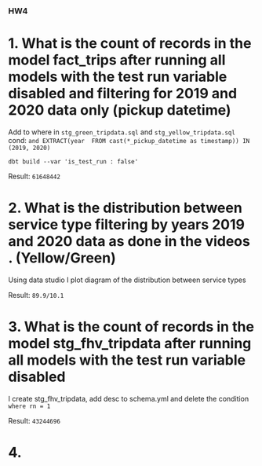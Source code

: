 ### HW4


# 1. What is the count of records in the model fact_trips after running all models with the test run variable disabled and filtering for 2019 and 2020 data only (pickup datetime)

Add to where in `stg_green_tripdata.sql` and `stg_yellow_tripdata.sql` cond: 
`and EXTRACT(year  FROM cast(*_pickup_datetime as timestamp)) IN (2019, 2020)`

`dbt build --var 'is_test_run : false'`

Result: `61648442`

# 2. What is the distribution between service type filtering by years 2019 and 2020 data as done in the videos . (Yellow/Green)

Using data studio I plot diagram of the distribution between service types

Result: `89.9/10.1`

# 3. What is the count of records in the model stg_fhv_tripdata after running all models with the test run variable disabled

I create stg_fhv_tripdata, add desc to schema.yml and delete the condition `where rn = 1`

Result: `43244696`

# 4. 
